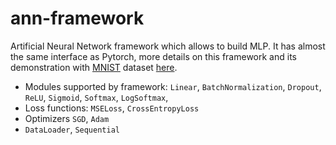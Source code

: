 # ann-framework

Artificial Neural Network framework which allows to build MLP. It has almost the same interface as Pytorch, more details on this framework and its demonstration with [MNIST](https://www.kaggle.com/competitions/digit-recognizer/data) dataset [here](test-and-demonstrate.ipynb). 
* Modules supported by framework: `Linear`, `BatchNormalization`, `Dropout`, `ReLU`, `Sigmoid`, `Softmax`, `LogSoftmax`,
* Loss functions: `MSELoss`, `CrossEntropyLoss` 
* Optimizers `SGD`, `Adam`
* `DataLoader`, `Sequential`
